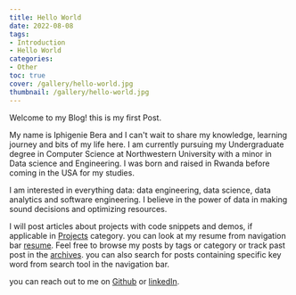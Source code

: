 ```yaml
---
title: Hello World
date: 2022-08-08
tags:
- Introduction
- Hello World
categories:
- Other
toc: true
cover: /gallery/hello-world.jpg
thumbnail: /gallery/hello-world.jpg
---
```

Welcome to my Blog! this is my first Post. 

My name is Iphigenie Bera and I can't wait to share my knowledge, learning journey and bits of my life here. I am  currently pursuing my Undergraduate degree in Computer Science at Northwestern University with a minor in Data science and Engineering. I was born and raised in Rwanda before coming in the USA for my studies. 

I am interested in everything data: data engineering, data science, data analytics and software engineering. I believe in the power of data in making sound decisions and optimizing resources.

I will post articles about projects with code snippets and demos, if applicable in [Projects](https://iphixli.github.io/categories) category. you can look at my resume from navigation bar [resume](https://iphixli.github.io/Bera_resumesummer2022.pdf). Feel free to browse my posts by tags or category  or track past post in the [archives](https://iphixli.github.io/archives). you can also search for posts containing specific key word from search tool in the navigation bar.

you can reach out to me on [Github](https://github.com/IphixLi) or [linkedIn](https://www.linkedin.com/in/berami/). 

